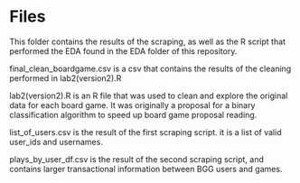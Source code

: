 # Files 

This folder contains the results of the scraping, as well as the R script that 
performed the EDA found in the EDA folder of this repository. 

final_clean_boardgame.csv  is a csv that contains the results of the cleaning 
performed in lab2(version2).R

lab2(version2).R is an R file that was used to clean and explore the original 
data for each board game. It was originally a proposal for a binary classification 
algorithm to speed up board game proposal reading. 

list_of_users.csv is the result of the first scraping script. it is a list of valid user_ids
and usernames. 

plays_by_user_df.csv is the result of the second scraping script, and contains larger 
transactional information between BGG users and games. 
